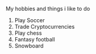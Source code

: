 My hobbies and things i like to do
1. Play Soccer
2. Trade Cryptocurrencies
3. Play chess
4. Fantasy football
5. Snowboard
